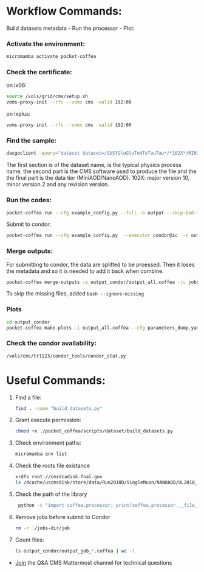  # Workflow Commands:
 Build datasets metadata - Run the processor - Plot:
 
### Activate the environment:
```bash
micromamba activate pocket-coffea
```
### Check the certificate:
on lx06:
```bash
source /vols/grid/cms/setup.sh
voms-proxy-init --rfc --voms cms -valid 192:00
```
on lxplus:
```bash
voms-proxy-init --rfc --voms cms -valid 192:00
```
### Find the sample:
```bash
dasgoclient -query="dataset dataset=/SUSYGluGluToHToTauTau*/*102X*/MINIAODSIM"
```
The first section is of the dataset name, is the typical physics process name, the second part is the CMS software used to produce the file and the the final part is the data tier (MiniAOD/NanoAOD). 102X: major version 10, minor version 2 and any revision version.

### Run the codes:
```bash
pocket-coffea run --cfg example_config.py --full -o output --skip-bad-files
```
Submit to condor:
```bash
pocket-coffea run --cfg example_config.py  --executor condor@ic  -o output_condor --scaleout=100 --skip-bad-files
```

### Merge outputs:
For submitting to condor, the data are splitted to be proessed. Then it loses the metadata and so it is needed to add it back when combine. 
```bash
pocket-coffea merge-outputs -o output_condor/output_all.coffea -jc jobs-dir/job/jobs_config.yaml output_condor/output_job_*.coffea
```
To skip the missing files, added ```bash --ignore-missing```

### Plots 
```bash
cd output_condor
pocket-coffea make-plots -i output_all.coffea --cfg parameters_dump.yaml -o plots -op plotting_style.yaml
```

### Check the condor availability:
```bash
/vols/cms/tr1123/condor_tools/condor_stat.py
```

# Useful Commands:
1. Find a file:
    ```bash
    find . -name "build_datasets.py"
    ```
2. Grant execute permission:
   ```bash
   chmod +x ./pocket_coffea/scripts/dataset/build_datasets.py
   ```
3. Check environment paths:
   ```bash
   micromamba env list
   ```
4. Check the roots file existance
    ```bash
    xrdfs root://cmsdcadisk.fnal.gov
    ls /dcache/uscmsdisk/store/data/Run2018D/SingleMuon/NANOAOD/UL2018_MiniAODv2_NanoAODv9-v1/280000/
    ```
5. Check the path of the library
   ```bash
    python -c "import coffea.processor; print(coffea.processor.__file__)"
    ```
6. Remove jobs before submit to Condor
   ```bash
   rm -r ./jobs-dir/job
   ```
7. Count files:
   ```bash
   ls output_condor/output_job_*.coffea | wc -l
   ```
  
- [Join](https://mattermost.web.cern.ch/cms-exp/channels/pocketcoffea---qa) the Q&A CMS Mattermost channel for technical questions



